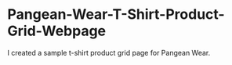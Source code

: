# Pangean-Wear-T-Shirt-Product-Grid-Webpage
I created a sample t-shirt product grid page for Pangean Wear. 
